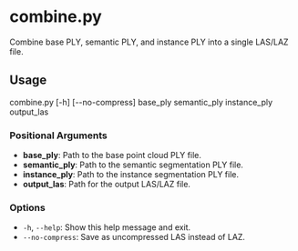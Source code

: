 
# combine.py

Combine base PLY, semantic PLY, and instance PLY into a single LAS/LAZ file.

## Usage

combine.py [-h] [--no-compress] base_ply semantic_ply instance_ply output_las

### Positional Arguments

- **base_ply**: Path to the base point cloud PLY file.
- **semantic_ply**: Path to the semantic segmentation PLY file.
- **instance_ply**: Path to the instance segmentation PLY file.
- **output_las**: Path for the output LAS/LAZ file.

### Options

- `-h`, `--help`: Show this help message and exit.
- `--no-compress`: Save as uncompressed LAS instead of LAZ.

